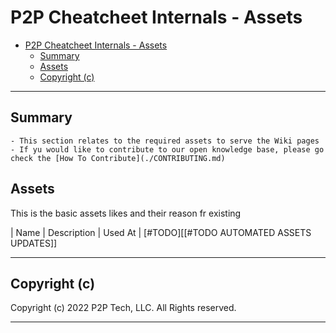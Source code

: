 # P2P Cheatcheet Internals - Assets

- [P2P Cheatcheet Internals - Assets](#p2p-cheatcheet-internals---assets)
  - [Summary](#summary)
  - [Assets](#assets)
  - [Copyright (c)](#copyright-c)

---

## Summary

    - This section relates to the required assets to serve the Wiki pages
    - If yu would like to contribute to our open knowledge base, please go check the [How To Contribute](./CONTRIBUTING.md)

## Assets

This is the basic assets likes and their reason fr existing

| Name | Description | Used At |
[#TODO][[#TODO AUTOMATED ASSETS UPDATES]]

---

## Copyright (c)

Copyright (c) 2022 P2P Tech, LLC.
All Rights reserved.

---

<!--
```metadata

Creator: Thiago Modelli <thiago@modelli.us>
Created: May 12, 2022
Contributions:
- [[COMMIT ID]] Thiago Modelli <thiago@modelli.us>

```
-->
